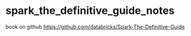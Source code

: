 # spark_the_definitive_guide_notes

book on github
https://github.com/databricks/Spark-The-Definitive-Guide
